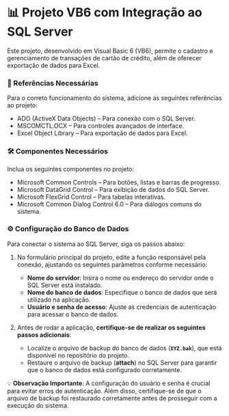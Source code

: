 # 📊 Projeto VB6 com Integração ao SQL Server

Este projeto, desenvolvido em Visual Basic 6 (VB6), permite o cadastro e gerenciamento de transações de cartão de crédito, além de oferecer exportação de dados para Excel.

### 📌 Referências Necessárias
Para o correto funcionamento do sistema, adicione as seguintes referências ao projeto:
- ADO (ActiveX Data Objects) – Para conexão com o SQL Server.
- MSCOMCTL.OCX – Para controles avançados de interface.
- Excel Object Library – Para exportação de dados para Excel.

### 🛠 Componentes Necessários
Inclua os seguintes componentes no projeto:
- Microsoft Common Controls – Para botões, listas e barras de progresso.
- Microsoft DataGrid Control – Para exibição de dados do SQL Server.
- Microsoft FlexGrid Control – Para tabelas interativas.
- Microsoft Common Dialog Control 6.0 – Para diálogos comuns do sistema.

### ⚙️ Configuração do Banco de Dados 
Para conectar o sistema ao SQL Server, siga os passos abaixo:

1. No formulário principal do projeto, edite a função responsável pela conexão, ajustando os seguintes parâmetros conforme necessário:
   - **Nome do servidor**: Insira o nome ou endereço do servidor onde o SQL Server está instalado.
   - **Nome do banco de dados**: Especifique o banco de dados que será utilizado na aplicação.
   - **Usuário e senha de acesso**: Ajuste as credenciais de autenticação para acessar o banco de dados.

2. Antes de rodar a aplicação, **certifique-se de realizar os seguintes passos adicionais**:
   - Localize o arquivo de backup do banco de dados (**`XYZ.bak`**), que está disponível no repositório do projeto.
   - Restaure o arquivo de backup (**attach**) no SQL Server para garantir que o banco de dados está configurado corretamente.

💡 **Observação Importante**: A configuração do usuário e senha é crucial para evitar erros de autenticação. Além disso, certifique-se de que o arquivo de backup foi restaurado corretamente antes de prosseguir com a execução do sistema.
